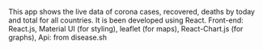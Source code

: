 This app shows the live data of corona cases, recovered, deaths by today and total for all countries.
It is been developed using React.
Front-end: React.js, Material UI (for styling), leaflet (for maps), React-Chart.js (for graphs),
Api: from disease.sh
